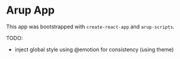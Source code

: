 # Arup App

This app was bootstrapped with `create-react-app` and `arup-scripts`.

TODO:

- inject global style using @emotion for consistency (using theme)
